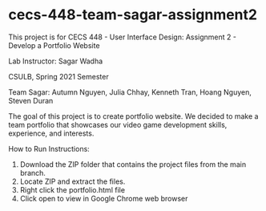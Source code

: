 # cecs-448-team-sagar-assignment2
This project is for CECS 448 - User Interface Design: Assignment 2 - Develop a Portfolio Website

Lab Instructor: Sagar Wadha

CSULB, Spring 2021 Semester

Team Sagar: Autumn Nguyen, Julia Chhay, Kenneth Tran, Hoang Nguyen, Steven Duran

The goal of this project is to create portfolio website.
We decided to make a team portfolio that showcases our video game development skills, experience, and interests.

How to Run Instructions:
1. Download the ZIP folder that contains the project files from the main branch.
2. Locate ZIP and extract the files.
3. Right click the portfolio.html file
4. Click open to view in Google Chrome web browser
